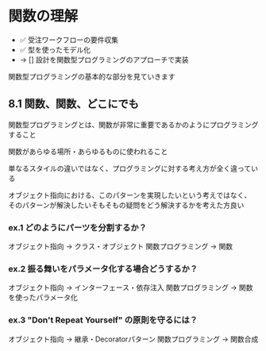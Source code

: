 # 関数の理解

- ✅ 受注ワークフローの要件収集
- ✅ 型を使ったモデル化
- → [] 設計を関数型プログラミングのアプローチで実装

関数型プログラミングの基本的な部分を見ていきます


## 8.1 関数、関数、どこにでも

関数型プログラミングとは、関数が非常に重要であるかのようにプログラミングすること

関数があらゆる場所・あらゆるものに使われること

単なるスタイルの違いではなく、プログラミングに対する考え方が全く違っている

オブジェクト指向における、このパターンを実現したいという考えではなく、
そのパターンが解決したいそもそもの疑問をどう解決するかを考えた方良い

### ex.1 どのようにパーツを分割するか？
オブジェクト指向 -> クラス・オブジェクト
関数プログラミング -> 関数

### ex.2 振る舞いをパラメータ化する場合どうするか？
オブジェクト指向 -> インターフェース・依存注入
関数プログラミング -> 関数を使ったパラメータ化

### ex.3 "Don't Repeat Yourself" の原則を守るには？
オブジェクト指向 -> 継承・Decoratorパターン
関数プログラミング -> 関数合成 
